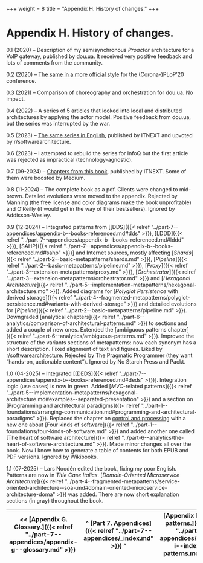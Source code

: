 +++
weight = 8
title = "Appendix H. History of changes."
+++

# Appendix H\. History of changes\.

0\.1 \(2020\) – Description of my semisynchronous *Proactor* architecture for a VoIP gateway, published by dou\.ua\. It received very positive feedback and lots of comments from the community\.

0\.2 \(2020\) – [The same in a more official style](http://www.hillside.net/plop/2020/papers/poltorak.pdf) for the \(Corona\-\)PLoP’20 conference\.

0\.3 \(2021\) – Comparison of choreography and orchestration for dou\.ua\. No impact\.

0\.4 \(2022\) – A series of 5 articles that looked into local and distributed architectures by applying the actor model\. Positive feedback from dou\.ua, but the series was interrupted by the war\.

0\.5 \(2023\) – [The same series in English](https://medium.com/itnext/introduction-to-software-architecture-with-actors-part-1-89de6000e0d3), published by ITNEXT and upvoted by r/softwarearchitecture\.

0\.6 \(2023\) – I attempted to rebuild the series for InfoQ but the first article was rejected as impractical \(technology\-agnostic\)\.

0\.7 \(09\-2024\) – [Chapters from this book](https://medium.com/itnext/the-list-of-architectural-metapatterns-ed64d8ba125d), published by ITNEXT\. Some of them were boosted by Medium\.

0\.8 \(11\-2024\) – The complete book as a pdf\. Clients were changed to mid\-brown\. Detailed evolutions were moved to the appendix\. Rejected by Manning \(the free license and color diagrams make the book unprofitable\) and O’Reilly \(it would get in the way of their bestsellers\)\. Ignored by Addisson\-Wesley\.

0\.9 \(12\-2024\) – Integrated patterns from \[[DDS]({{< relref "../part-7--appendices/appendix-b--books-referenced.md#dds" >}}), [LDDD]({{< relref "../part-7--appendices/appendix-b--books-referenced.md#lddd" >}}), [SAHP]({{< relref "../part-7--appendices/appendix-b--books-referenced.md#sahp" >}})\] and Internet sources, mostly affecting [*Shards*]({{< relref "../part-2--basic-metapatterns/shards.md" >}}), [*Pipeline*]({{< relref "../part-2--basic-metapatterns/pipeline.md" >}}), [*Proxy*]({{< relref "../part-3--extension-metapatterns/proxy.md" >}}), [*Orchestrator*]({{< relref "../part-3--extension-metapatterns/orchestrator.md" >}}) and [*Hexagonal Architecture*]({{< relref "../part-5--implementation-metapatterns/hexagonal-architecture.md" >}})\. Added diagrams for [*Polyglot Persistence* with derived storage]({{< relref "../part-4--fragmented-metapatterns/polyglot-persistence.md#variants-with-derived-storage" >}}) and detailed evolutions for [*Pipeline*]({{< relref "../part-2--basic-metapatterns/pipeline.md" >}})\. Downgraded [analytical chapters]({{< relref "../part-6--analytics/comparison-of-architectural-patterns.md" >}}) to sections and added a couple of new ones\. Extended the [ambiguous patterns chapter]({{< relref "../part-6--analytics/ambiguous-patterns.md" >}})\. Improved the structure of the variants sections of metapatterns: now each synonym has a short description\. Fixed alignment of text and figures\. Liked by [r/softwarearchitecture](https://www.reddit.com/r/softwarearchitecture/comments/1hi377v/free_book_architectural_metapatterns_the_pattern/)\. Rejected by The Pragmatic Programmer \(they want “hands\-on, actionable content”\)\. Ignored by No Starch Press and Packt\.

1\.0 \(04\-2025\) – Integrated \[[DEDS]({{< relref "../part-7--appendices/appendix-b--books-referenced.md#deds" >}})\]\. Integration logic \(use cases\) is now in green\. Added [*MVC*\-related patterns]({{< relref "../part-5--implementation-metapatterns/hexagonal-architecture.md#examples--separated-presentation" >}}) and a section on [Programming and architectural paradigms]({{< relref "../part-1--foundations/arranging-communication.md#programming-and-architectural-paradigms" >}})\. Replaced the chapter on [control and processing](https://medium.com/itnext/control-and-processing-software-9011fee8bc66) with a new one about [Four kinds of software]({{< relref "../part-1--foundations/four-kinds-of-software.md" >}}) and added another one called [The heart of software architecture]({{< relref "../part-6--analytics/the-heart-of-software-architecture.md" >}})\. Made minor changes all over the book\. Now I know how to generate a table of contents for both EPUB and PDF versions\. Ignored by Wikibooks\.

1\.1 \(07\-2025\) – Lars Noodén edited the book, fixing my poor English\. Patterns are now in *Title Case Italics*\. [*Domain\-Oriented Microservice Architecture*]({{< relref "../part-4--fragmented-metapatterns/service-oriented-architecture--soa-.md#domain-oriented-microservice-architecture-doma" >}}) was added\. There are now short explanation sections \(in gray\) throughout the book\.

<nav>

| \<\< [Appendix G\. Glossary\.]({{< relref "../part-7--appendices/appendix-g--glossary.md" >}}) | ^ [Part 7\. Appendices]({{< relref "../part-7--appendices/_index.md" >}}) ^ | [Appendix I\. Index of patterns\.]({{< relref "../part-7--appendices/appendix-i--index-of-patterns.md" >}}) \>\> |
| --- | --- | --- |

</nav>




